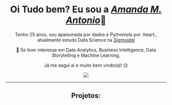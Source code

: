 
  <h1 align="center">Oi Tudo bem? Eu sou a <a href="https://www.linkedin.com/in/amandamagalhaesantonio//"><i>Amanda M. Antonio</i></a>👋</h1>
  <p align="center">Tenho 25 anos, sou apaixonada por dados e Pythonista por :heart:, atualmente estudo Data Science na <a href="https://sigmoidal.ai/"><i>Sigmoidal</i></a>
  <p align="center">👀 Se tiver interesse em Data Analytics, Business Intelligence, Data Storytelling e Machine Learning. 
   <p align="center">Já me segui aí e muito bem vindo(a)! 😉️</h2>
<div align="center">
<a href="https://www.linkedin.com/in/amandamagalhaesantonio/" target="_blank"><img src="https://img.shields.io/badge/-LinkedIn-%230077B5?style=for-the-badge&logo=linkedin&logoColor=white" target="_blank"></a> 

------------------------

## Projetos:
